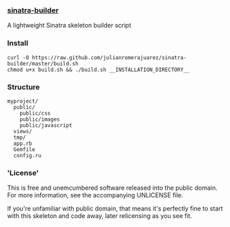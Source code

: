 ### [sinatra-builder](#)

A lightweight Sinatra skeleton builder script

### Install

    curl -O https://raw.github.com/julianromerajuarez/sinatra-builder/master/build.sh  
    chmod u+x build.sh && ./build.sh __INSTALLATION_DIRECTORY__

### Structure

    myproject/
      public/
        public/css
        public/images
        public/javascript
      views/
      tmp/
      app.rb
      Gemfile
      config.ru


### 'License'

This is free and unemcumbered software released into the public domain. For more information, see the accompanying UNLICENSE file.

If you're unfamiliar with public domain, that means it's perfectly fine to start with this skeleton and code away, later relicensing as you see fit.
